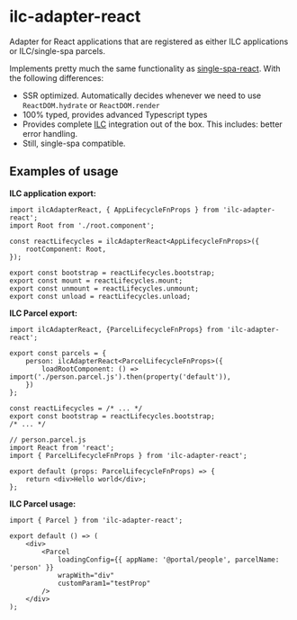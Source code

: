 # ilc-adapter-react

Adapter for React applications that are registered as either ILC applications or ILC/single-spa parcels.

Implements pretty much the same functionality as [single-spa-react](https://github.com/single-spa/single-spa-react).
With the following differences:

-   SSR optimized. Automatically decides whenever we need to use `ReactDOM.hydrate` or `ReactDOM.render`
-   100% typed, provides advanced Typescript types
-   Provides complete [ILC](https://github.com/namecheap/ilc) integration out of the box. This includes: better error handling.
-   Still, single-spa compatible.

## Examples of usage

**ILC application export:**

```tsx
import ilcAdapterReact, { AppLifecycleFnProps } from 'ilc-adapter-react';
import Root from './root.component';

const reactLifecycles = ilcAdapterReact<AppLifecycleFnProps>({
    rootComponent: Root,
});

export const bootstrap = reactLifecycles.bootstrap;
export const mount = reactLifecycles.mount;
export const unmount = reactLifecycles.unmount;
export const unload = reactLifecycles.unload;
```

**ILC Parcel export:**

```tsx
import ilcAdapterReact, {ParcelLifecycleFnProps} from 'ilc-adapter-react';

export const parcels = {
    person: ilcAdapterReact<ParcelLifecycleFnProps>({
        loadRootComponent: () => import('./person.parcel.js').then(property('default')),
    })
};

const reactLifecycles = /* ... */
export const bootstrap = reactLifecycles.bootstrap;
/* ... */
```

```tsx
// person.parcel.js
import React from 'react';
import { ParcelLifecycleFnProps } from 'ilc-adapter-react';

export default (props: ParcelLifecycleFnProps) => {
    return <div>Hello world</div>;
};
```

**ILC Parcel usage:**

```tsx
import { Parcel } from 'ilc-adapter-react';

export default () => (
    <div>
        <Parcel
            loadingConfig={{ appName: '@portal/people', parcelName: 'person' }}
            wrapWith="div"
            customParam1="testProp"
        />
    </div>
);
```
